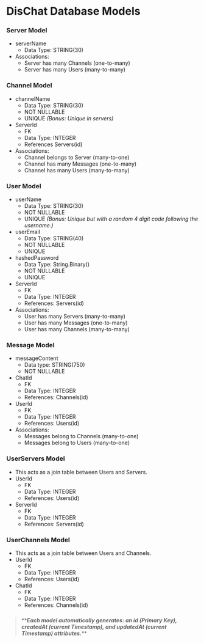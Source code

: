 DisChat Database Models
====
### Server Model
- serverName
  - Data Type: STRING(30)
- Associations:
  - Server has many Channels (one-to-many)
  - Server has many Users (many-to-many)
### Channel Model
- channelName
  - Data Type: STRING(30)
  - NOT NULLABLE
  - UNIQUE _(Bonus: Unique in servers)_
- ServerId
  - FK
  - Data Type: INTEGER
  - References  Servers(id)
- Associations:
  - Channel belongs to Server (many-to-one)
  - Channel has many Messages (one-to-many)
  - Channel has many Users (many-to-many)
### User Model
- userName
  - Data Type: STRING(30)
  - NOT NULLABLE
  - UNIQUE _(Bonus: Unique but with a random 4 digit code following the username.)_
- userEmail
  - Data Type: STRING(40)
  - NOT NULLABLE
  - UNIQUE
- hashedPassword
  - Data Type: String.Binary()
  - NOT NULLABLE
  - UNIQUE
- ServerId
  - FK
  - Data Type: INTEGER
  - References: Servers(id)
- Associations:
  - User has many Servers (many-to-many)
  - User has many Messages (one-to-many)
  - User has many Channels (many-to-many)
### Message Model
- messageContent
  - Data type: STRING(750)
  - NOT NULLABLE
- ChatId
  - FK
  - Data Type: INTEGER
  - References: Channels(id)
- UserId
  - FK
  - Data Type: INTEGER
  - References: Users(id)
- Associations:
  - Messages belong to Channels (many-to-one)
  - Messages belong to Users (many-to-one)
### UserServers Model
- This acts as a join table between Users and Servers.
- UserId
  - FK
  - Data Type: INTEGER
  - References: Users(id)
- ServerId
  - FK
  - Data Type: INTEGER
  - References: Servers(id)
### UserChannels Model
- This acts as a join table between Users and Channels.
- UserId
  * FK
  * Data Type: INTEGER
  * References: Users(id)
- ChatId
  - FK
  - Data Type: INTEGER
  - References: Channels(id)
###

> *****Each model automatically generates:
> an id (Primary Key),
> createdAt (current Timestamp),
> and updatedAt (current Timestamp) attributes.***\*\*
